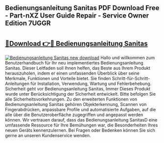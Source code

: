 ## Bedienungsanleitung Sanitas PDF Download Free - Part-nXZ User Guide Repair - Service Owner Edition 7UGGR

# <h2><a href="http://df2y75.blite.top/?on=Bedienungsanleitung+Sanitas">🔗Download 👉🔴 Bedienungsanleitung Sanitas</a></h2>

[![Bedienungsanleitung Sanitas new download](https://i.imgur.com/lujVjoI.png)](http://df2y75.blite.top/?on=Bedienungsanleitung+Sanitas)
Hallo und willkommen zum Benutzerhandbuch für Ihr neu implementiertes Bedienungsanleitung Sanitas. Dieser Leitfaden soll Ihnen helfen, das Beste aus Ihrem Produkt herauszuholen, indem er einen umfassenden Überblick über seine Merkmale, Funktionen und Vorteile bietet. Sie finden Schritt-für-Schritt-Anleitungen für Installation, Verwendung, Wartung und Fehlerbehebung. Sicherheit geht vor Bedienungsanleitung Sanitas, Immer Dieses Produkt wurde unter Berücksichtigung der Sicherheit entwickelt. Bitte befolgen Sie alle Sicherheitsvorkehrungen. Zu den erweiterten Funktionen von Bedienungsanleitung Sanitas gehören Objekterkennung, Scannen von Fingerabdrücken, anpassbare Profile und automatisierte Aufgaben, auf die alle über die Benutzeroberfläche zugegriffen und angepasst werden können. Wir vertrauen darauf, dass das Bedienungsanleitung SanitasD eine umfassende Ressource für Ihre Bemühungen war, die Besonderheiten Ihres neuen Geräts kennenzulernen. Bei Fragen oder Bedenken können Sie sich gerne an unseren Kundenservice wenden.
